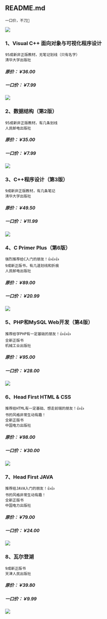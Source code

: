 ## README.md
    一口价，不刀🔪
![](./pic/20190827114854.jpg)

### 1、Visual C++ 面向对象与可视化程序设计
    95成新非正版教材，无笔记划线（只有名字）
    清华大学出版社
##### 原价：￥36.00
##### 一口价：￥7.99
![](./pic/20190827114922.jpg)

### 2、数据结构（第2版）
    95成新非正版教材，有几条划线
    人民邮电出版社
##### 原价：￥35.00
##### 一口价：￥7.99
![](./pic/20190827114953.jpg)

### 3、C++程序设计（第3版）
    9成新非正版教材，有几条笔记
    清华大学出版社
##### 原价：￥49.50
##### 一口价：￥11.99
![](./pic/20190827114931.jpg)

### 4、C Primer Plus（第6版）
    强烈推荐给C入门的朋友！👍👍👍
    9成新正版书，有几道划线和折痕
    人民邮电出版社
##### 原价：￥89.00
##### 一口价：￥20.99
![](./pic/20190827114958.jpg)

### 5、PHP和MySQL Web开发（第4版）
    推荐给学PHP有一定基础的朋友！👍👍👍
    全新正版书
    机械工业出版社
##### 原价：￥95.00
##### 一口价：￥28.00
![](./pic/20190827114948.jpg)

### 6、Head First HTML & CSS
    推荐给HTML有一定基础、想走前端的朋友！👍👍
    书的风格非常生动有趣！
    全新正版书
    中国电力出版社
##### 原价：￥98.00
##### 一口价：￥30.00
![](./pic/20190827114942.jpg)

### 7、Head First JAVA
    推荐给JAVA入门的朋友！👍👍
    书的风格非常生动有趣！
    全新正版书
    中国电力出版社
##### 原价：￥79.00
##### 一口价：￥24.00
![](./pic/20190827114937.jpg)

### 8、瓦尔登湖
    9成新正版书
    天津人民出版社
##### 原价：￥39.80
##### 一口价：￥9.99
![](./pic/20190827114914.jpg)
